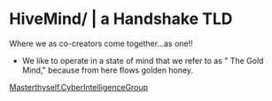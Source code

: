 # HiveMind/ | a Handshake TLD

Where we as co-creators come together...as one!! 

- We like to operate in a state of mind that we refer to as " The Gold Mind," because from here flows golden honey.

[Masterthyself.CyberIntelligenceGroup](http://masterthyself.cyberintelligencegroup/)
